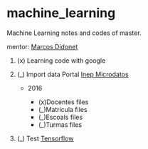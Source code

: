 # machine_learning
Machine Learning notes and codes of master. 


mentor: [Marcos Didonet](http://web.inf.ufpr.br/didonet)

1. (x) Learning code with google 
2. (_) Import data Portal [Inep Microdatos](http://portal.inep.gov.br/microdados)

    - 2016
    
        - (x)Docentes files
        - (_)Matricula files
        - (_)Escoals files
        - (_)Turmas files

3. (_) Test [Tensorflow](https://www.tensorflow.org/)



